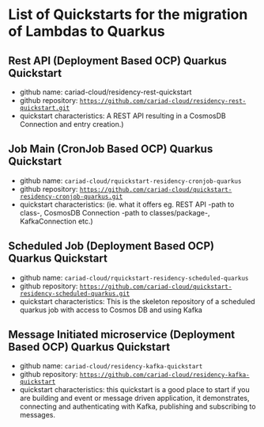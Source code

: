 # List of Quickstarts for the migration of Lambdas to Quarkus

## Rest API (Deployment Based OCP) Quarkus Quickstart

* github name: cariad-cloud/residency-rest-quickstart
* github repository: [`https://github.com/cariad-cloud/residency-rest-quickstart.git`](https://github.com/cariad-cloud/residency-rest-quickstart.git)
* quickstart characteristics: A REST API resulting in a CosmosDB Connection and entry creation.)


## Job Main (CronJob Based OCP) Quarkus Quickstart

* github name: `cariad-cloud/rquickstart-residency-cronjob-quarkus`
* github repository: [`https://github.com/cariad-cloud/quickstart-residency-cronjob-quarkus.git`](https://github.com/cariad-cloud/quickstart-residency-cronjob-quarkus.git)
* quickstart characteristics: (ie. what it offers eg. REST API -path to class-, CosmosDB Connection -path to classes/package-, KafkaConnection etc.)


## Scheduled Job (Deployment Based OCP) Quarkus Quickstart

* github name: `cariad-cloud/rquickstart-residency-scheduled-quarkus`
* github repository: [`https://github.com/cariad-cloud/quickstart-residency-scheduled-quarkus.git`](https://github.com/cariad-cloud/quickstart-residency-scheduled-quarkus.git)
* quickstart characteristics: This is the skeleton repository of a scheduled quarkus job with access to Cosmos DB and using Kafka


## Message Initiated microservice (Deployment Based OCP) Quarkus Quickstart

* github name: `cariad-cloud/residency-kafka-quickstart`
* github repository: [`https://github.com/cariad-cloud/residency-kafka-quickstart`](https://github.com/cariad-cloud/residency-kafka-quickstart)
* quickstart characteristics: this quickstart is a good place to start if you are building and event or message driven application, it demonstrates, connecting and authenticating with Kafka, publishing and subscribing to messages. 
